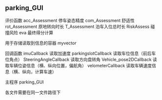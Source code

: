 ## parking_GUI

评价函数
acc_Assessment 停车姿态精度
com_Assessment 舒适性
rot_Assessment 原地转向时长
T_Assessment 泊车入位总时长
RiskAssess 碰撞风险
eva 最终得分计算

用于存储读取到信息的容器
myvector

回调函数
imuCallback   读取加速度
parkingslotCallback  读取车位信息（前后车位角点）
SteeringAngleCallback  读取方向盘转角
Vehicle_pose2DCallback  读取车辆位姿信息（横、纵向位置，偏航角）
velometerCallback  读取车辆速度信息（横、纵向，计算车速）

主程序
parking_GUI

各文件需要在同一文件路径下
##
